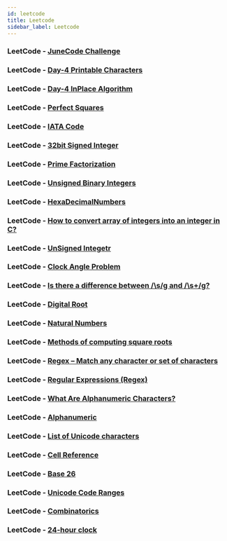 ```yaml
---
id: leetcode
title: Leetcode
sidebar_label: Leetcode
---
```


### LeetCode - [JuneCode Challenge](https://leetcode.com/explore/challenge/card/june-leetcoding-challenge)

### LeetCode - [Day-4 Printable Characters](https://en.wikipedia.org/wiki/ASCII#Printable_characters)

### LeetCode - [Day-4 InPlace Algorithm](https://en.wikipedia.org/wiki/In-place_algorithm)

### LeetCode - [Perfect Squares](https://www.mathwarehouse.com/arithmetic/numbers/what-is-a-perfect-square.php)

### LeetCode - [IATA Code](https://en.wikipedia.org/wiki/IATA_airport_code#:~:text=An%20IATA%20airport%20code%2C%20also,Air%20Transport%20Association%20(IATA).)

### LeetCode - [32bit Signed Integer](https://www.quora.com/What-is-32-bit-signed-integer)

### LeetCode - [Prime Factorization](https://www.mathsisfun.com/prime-factorization.html)

### LeetCode - [Unsigned Binary Integers](http://www.cs.uwm.edu/classes/cs315/Bacon/Lecture/HTML/ch04s10.html#:~:text=Unsigned%20binary%20integers%20are%20modulo,is%20a%20power%20of%202.&text=A%204%2Dbit%20unsigned%20binary%20number%20has%20values%20ranging%20from,%2C%20or%20modulo%2D1610.)

### LeetCode - [HexaDecimalNumbers](https://www.electronics-tutorials.ws/binary/bin_3.html)

### LeetCode - [How to convert array of integers into an integer in C?](https://stackoverflow.com/questions/19599364/how-to-convert-array-of-integers-into-an-integer-in-c/19599419)

### LeetCode - [UnSigned Integetr](https://www.cs.utah.edu/~germain/PPS/Topics/unsigned_integer.html)

### LeetCode - [Clock Angle Problem](https://en.wikipedia.org/wiki/Clock_angle_problem)

### LeetCode - [Is there a difference between /\s/g and /\s+/g?](https://stackoverflow.com/questions/5964373/is-there-a-difference-between-s-g-and-s-g)

### LeetCode - [Digital Root](https://en.wikipedia.org/wiki/Digital_root)

### LeetCode - [Natural Numbers](https://byjus.com/maths/natural-numbers/)

### LeetCode - [Methods of computing square roots](https://en.wikipedia.org/wiki/Methods_of_computing_square_roots)

### LeetCode - [Regex – Match any character or set of characters](https://howtodoinjava.com/java/regex/match-any-set-of-characters/)

### LeetCode - [Regular Expressions (Regex)](https://www3.ntu.edu.sg/home/ehchua/programming/howto/Regexe.html#:~:text=A%20Regular%20Expression%20(or%20Regex,strings%20that%20matches%20the%20pattern.&text=A%20regex%20consists%20of%20a,%3F%20%2C%20%7C%20%2C%20%5E%20).)

### LeetCode - [What Are Alphanumeric Characters?](https://theeducationlife.com/alphanumeric-characters/#:~:text=Alphanumeric%2C%20also%20known%20as%20alphameric,as%20%40%20%23%20*%20and%20%26.)

### LeetCode - [Alphanumeric](https://regexlib.com/Search.aspx?k=alphanumeric&AspxAutoDetectCookieSupport=1)

### LeetCode - [List of Unicode characters](https://en.wikipedia.org/wiki/List_of_Unicode_characters)

### LeetCode - [Cell Reference](https://techterms.com/definition/cell_reference#:~:text=Each%20cell%20reference%20contains%20one%20or%20more%20letters%20followed%20by%20a%20number.&text=These%20letters%20are%20typically%20displayed,AC%20for%20column%2029%2C%20etc.)

### LeetCode - [Base 26](http://mathforum.org/library/drmath/view/55730.html)

### LeetCode - [Unicode Code Ranges](https://docs.oracle.com/cd/B10501_01/server.920/a96529/appb.htm#:~:text=UTF%2D16%20Encoding,-As%20shown%20in&text=A%20supplementary%20character%20consists%20of,more%20than%20one%20million%20characters.)

### LeetCode - [Combinatorics](https://mathigon.org/world/Combinatorics)

### LeetCode - [24-hour clock](https://simple.wikipedia.org/wiki/24-hour_clock)